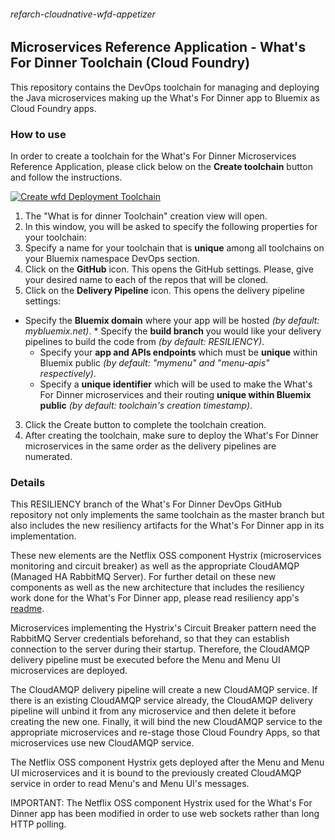 ###### refarch-cloudnative-wfd-appetizer

## Microservices Reference Application - What's For Dinner Toolchain (Cloud Foundry)

This repository contains the DevOps toolchain for managing and deploying the Java microservices making up the What's For Dinner app to Bluemix as Cloud Foundry apps.

### How to use

In order to create a toolchain for the What's For Dinner Microservices Reference Application, please click below on the __Create toolchain__ button and follow the instructions.

[![Create wfd Deployment Toolchain](https://new-console.ng.bluemix.net/devops/graphics/create_toolchain_button.png)](https://new-console.ng.bluemix.net/devops/setup/deploy/?repository=https%3A//github.com/jesusmah/refarch-cloudnative-wfd-devops-cf.git&branch=RESILIENCY)

1. The "What is for dinner Toolchain" creation view will open.
2. In this window, you will be asked to specify the following properties for your toolchain:
 1. Specify a name for your toolchain that is __unique__ among all toolchains on your Bluemix namespace DevOps section.
 2. Click on the __GitHub__ icon. This opens the GitHub settings. Please, give your desired name to each of the repos that will be cloned.
 3. Click on the __Delivery Pipeline__ icon. This opens the delivery pipeline settings:
   * Specify the __Bluemix domain__ where your app will be hosted *(by default: mybluemix.net)*.
    * Specify the __build branch__ you would like your delivery pipelines to build the code from *(by default: RESILIENCY)*.
     * Specify your __app and APIs endpoints__ which must be __unique__ within Bluemix public *(by default: "mymenu" and "menu-apis" respectively)*.
      * Specify a __unique identifier__ which will be used to make the What's For Dinner microservices and their routing __unique within Bluemix public__ *(by default: toolchain's creation timestamp)*.
3. Click the Create button to complete the toolchain creation.
4. After creating the toolchain, make sure to deploy the What's For Dinner microservices in the same order as the delivery pipelines are numerated.

### Details

This RESILIENCY branch of the What's For Dinner DevOps GitHub repository not only implements the same toolchain as the master branch but also includes the new resiliency artifacts for the What's For Dinner app in its implementation.

These new elements are the Netflix OSS component Hystrix (microservices monitoring and circuit breaker) as well as the appropriate CloudAMQP (Managed HA RabbitMQ Server). For further detail on these new components as well as the new architecture that includes the resiliency work done for the What's For Dinner app, please read resiliency app's [readme](https://github.com/ibm-cloud-architecture/refarch-cloudnative-netflix/tree/RESILIENCY).

Microservices implementing the Hystrix's Circuit Breaker pattern need the RabbitMQ Server credentials beforehand, so that they can establish connection to the server during their startup. Therefore, the CloudAMQP delivery pipeline must be executed before the Menu and Menu UI microservices are deployed.

The CloudAMQP delivery pipeline will create a new CloudAMQP service. If there is an existing CloudAMQP service already, the CloudAMQP delivery pipeline will unbind it from any microservice and then delete it before creating the new one. Finally, it will bind the new CloudAMQP service to the appropriate microservices and re-stage those Cloud Foundry Apps, so that microservices use new CloudAMQP service.

The Netflix OSS component Hystrix gets deployed after the Menu and Menu UI microservices and it is bound to the previously created CloudAMQP service in order to read Menu's and Menu UI's messages.

IMPORTANT: The Netflix OSS component Hystrix used for the What's For Dinner app has been modified in order to use web sockets rather than long HTTP polling.
